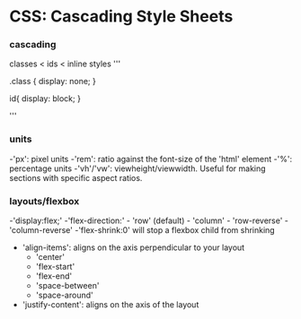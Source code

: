 # CSS: Cascading Style Sheets

### cascading

classes < ids < inline styles
'''

.class {
    display: none;
}

id{
    display: block;
}

<div style={{display:'flex'}} />
'''

### units
-'px': pixel units
-'rem': ratio against the font-size of the 'html' element
-'%': percentage units
-'vh'/'vw': viewheight/viewwidth. Useful for making sections with specific aspect ratios.

### layouts/flexbox
-'display:flex;'
-'flex-direction:'
    - 'row' (default)
    - 'column'
    - 'row-reverse'
    - 'column-reverse'
-'flex-shrink:0' will stop a flexbox child from shrinking
- 'align-items': aligns on the axis perpendicular to your layout
    - 'center'
    - 'flex-start'
    - 'flex-end'
    - 'space-between'
    - 'space-around'
- 'justify-content': aligns on the axis of the layout
